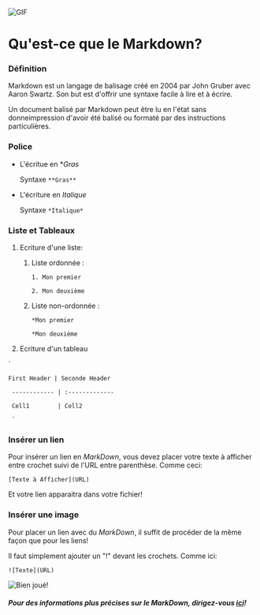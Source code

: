 ![GIF](https://media.giphy.com/media/vFKqnCdLPNOKc/giphy.gif)

# Qu'est-ce que le Markdown?

### Définition


Markdown est un langage de balisage créé en 2004 par John Gruber avec Aaron Swartz. Son but est d'offrir une syntaxe facile à lire et à écrire.

Un document balisé par Markdown peut être lu en l'état sans donneimpression d'avoir été balisé ou formaté par des instructions particulières.


<h3>Police</h3> 

* L'écritue en **Gras*

	Syntaxe `**Gras**`

* L'écriture en *Italique*

	Syntaxe `*Italique*`

### Liste et Tableaux

1. Ecriture d'une liste:

	1. Liste ordonnée : 

		 `1. Mon premier`

		 `2. Mon deuxième`

	1. Liste non-ordonnée :  

		`*Mon premier`

		`*Mon deuxième`

2. Ecriture d'un tableau

`

	First Header | Seconde Header

	 ------------ | :-------------

	 Cell1	      |	Cell2
	 
	 `

### Insérer un lien

Pour insérer un lien en *MarkDown*, vous devez placer votre texte à afficher entre crochet suivi de l'URL entre parenthèse. Comme ceci:

`[Texte à Afficher](URL)`

Et votre lien apparaitra dans votre fichier!

### Insérer une image

Pour placer un lien avec du *MarkDown*, il suffit de procéder de la même façon que pour les liens! 

Il faut simplement ajouter un "!" devant les crochets. Comme ici:

`![Texte](URL)`

![Bien joué!](http://m.memegen.com/jj9nji.jpg)

##### Pour des informations plus précises sur le MarkDown, dirigez-vous [ici](https://openclassrooms.com/fr/courses/1304236-redigez-en-markdown)!

